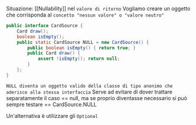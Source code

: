 Situazione: [[Nullability]] nel `valore di ritorno`
Vogliamo creare un oggetto che corrisponda al `concetto "nessun valore" o "valore neutro"`
```java
public interface CardSource { 
	Card draw(); 
	boolean isEmpty(); 
	public static CardSource NULL = new CardSource() { 
		public boolean isEmpty() { return true; } 
		public Card draw() { 
			assert !isEmpty(); return null; 
		} 
	}; 
}
```

`NULL diventa un oggetto valido della classe di tipo anonimo che aderisce alla stessa interfaccia`
Serve ad evitare di dover trattare separatamente il caso == null, ma se proprio diventasse necessario si può sempre testare == CardSource.NULL

Un'alternativa è utilizzare gli `Optional`